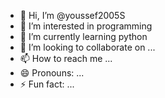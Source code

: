 - 👋 Hi, I’m @youssef2005S
- 👀 I’m interested in programming
- 🌱 I’m currently learning python
- 💞️ I’m looking to collaborate on ...
- 📫 How to reach me ...
- 😄 Pronouns: ...
- ⚡ Fun fact: ...

<!---
youssef2005S/youssef2005S is a ✨ special ✨ repository because its `README.md` (this file) appears on your GitHub profile.
You can click the Preview link to take a look at your changes.
--->
